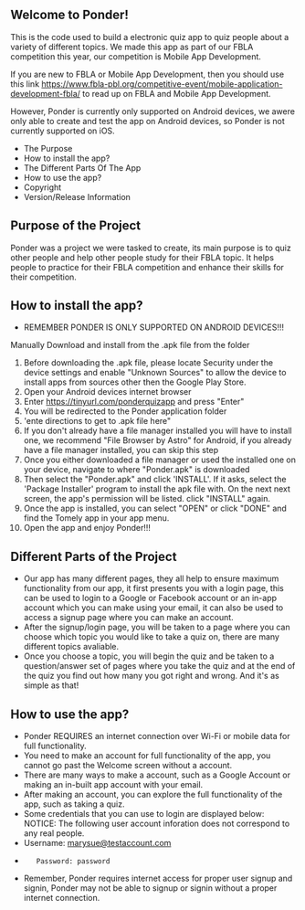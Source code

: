 ## Welcome to Ponder!
This is the code used to build a electronic quiz app to quiz people about a variety of different topics. We made this app as part of our FBLA competition this year, our competition is Mobile App Development.

If you are new to FBLA or Mobile App Development, then you should use this link https://www.fbla-pbl.org/competitive-event/mobile-application-development-fbla/ to read up on FBLA and Mobile App Development.

However, Ponder is currently only supported on Android devices, we awere only able to create and test the app on Android devices, so Ponder is not currently supported on iOS.

* The Purpose 
* How to install the app?
* The Different Parts Of The App
* How to use the app?
* Copyright 
* Version/Release Information 

## Purpose of the Project 
Ponder was a project we were tasked to create, its main purpose is to quiz other people and help other people study for their FBLA topic. It helps people to practice for their FBLA competition and enhance their skills for their competition.

## How to install the app?
* REMEMBER PONDER IS ONLY SUPPORTED ON ANDROID DEVICES!!!

Manually Download and install from the .apk file from the folder 
1. Before downloading the .apk file, please locate Security under the device settings and enable "Unknown Sources" to allow the device to install apps from sources other then the Google Play Store.
2. Open your Android devices internet browser
3. Enter https://tinyurl.com/ponderquizapp and press "Enter"
4. You will be redirected to the Ponder application folder
5. 'ente directions to get to .apk file here"
6. If you don't already have a file manager installed you will have to install one, we recommend "File Browser by Astro" for Android, if you already have a file manager installed, you can skip this step
7.  Once you either downloaded a file manager or used the installed one on your device, navigate to where "Ponder.apk" is downloaded
8. Then select the "Ponder.apk"  and click 'INSTALL'. If it asks, select the 'Package Installer' program to install the apk file with. On the next next screen, the app's permission will be listed. click "INSTALL" again.
9. Once the app is installed, you can select "OPEN" or click "DONE" and find the Tomely app in your app menu.
10. Open the app and enjoy Ponder!!!


## Different Parts of the Project
* Our app has many different pages, they all help to ensure maximum functionality from our app, it first presents you with a login page, this can be used to login to a Google or Facebook account or an in-app account which you can make using your email, it can also be used to access a signup page where you can make an account. 
* After the signup/login page, you will be taken to a page where you can choose which topic you would like to take a quiz on, there are many different topics avaliable.
* Once you choose a topic, you will begin the quiz and be taken to a question/answer set of pages where you take the quiz and at the end of the quiz you find out how many you got right and wrong.
And it's as simple as that!

## How to use the app?
* Ponder REQUIRES an internet connection over Wi-Fi or mobile data for full functionality.
* You need to make an account for full functionality of the app, you cannot go past the Welcome screen without a account. 
* There are many ways to make a account, such as a Google Account or making an in-built app account with your email.
* After making an account, you can explore the full functionality of the app, such as taking a quiz.
* Some credentials that you can use to login are displayed below:
NOTICE: The following user account inforation does not correspond to any real people.
*	 Username: marysue@testaccount.com
*        Password: password
* Remember, Ponder requires internet access for proper user signup and signin, Ponder may not be able to signup or signin without a proper internet connection.
